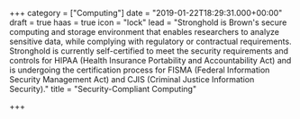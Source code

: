 +++
category = ["Computing"]
date = "2019-01-22T18:29:31.000+00:00"
draft = true
haas = true
icon = "lock"
lead = "Stronghold is Brown's secure computing and storage environment that enables researchers to analyze sensitive data, while complying with regulatory or contractual requirements. Stronghold is currently self-certified to meet the security requirements and controls for HIPAA (Health Insurance Portability and Accountability Act) and is undergoing the certification process for FISMA (Federal Information Security Management Act) and CJIS (Criminal Justice Information Security)."
title = "Security-Compliant Computing"

+++

